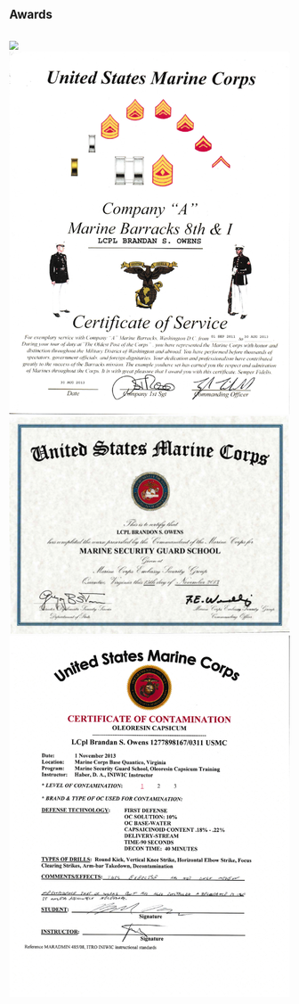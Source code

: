 ## Awards 
<br>
<img src="\img\awards\dos_cerapp.png"><br>
<img src="\img\awards\8thIcerserv.png"><br>
<img src="\img\awards\msgschool.png"><br>
<img src="\img\awards\occert.png"><br>